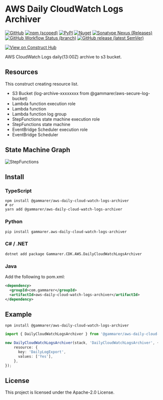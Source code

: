 # AWS Daily CloudWatch Logs Archiver

[![GitHub](https://img.shields.io/github/license/gammarer/aws-daily-cloud-watch-logs-archiver?style=flat-square)](https://github.com/gammarer/aws-daily-cloud-watch-logs-archiver/blob/main/LICENSE)
[![npm (scoped)](https://img.shields.io/npm/v/@gammarer/aws-daily-cloud-watch-logs-archiver?style=flat-square)](https://www.npmjs.com/package/@gammarer/aws-daily-cloud-watch-logs-archiver)
[![PyPI](https://img.shields.io/pypi/v/gammarer.aws-daily-cloud-watch-logs-archiver?style=flat-square)](https://pypi.org/project/gammarer.aws-daily-cloud-watch-logs-archiver/)
[![Nuget](https://img.shields.io/nuget/v/Gammarer.CDK.AWS.DailyCloudWatchLogsArchiver?style=flat-square)](https://www.nuget.org/packages/Gammarer.CDK.AWS.DailyCloudWatchLogsArchiver/)
[![Sonatype Nexus (Releases)](https://img.shields.io/nexus/r/com.gammarer/aws-daily-cloud-watch-logs-archiver?server=https%3A%2F%2Fs01.oss.sonatype.org%2F&style=flat-square)](https://s01.oss.sonatype.org/content/repositories/releases/com/gammarer/aws-daily-cloud-watch-logs-archiver/)
[![GitHub Workflow Status (branch)](https://img.shields.io/github/actions/workflow/status/gammarer/aws-daily-cloud-watch-logs-archiver/release.yml?branch=main&label=release&style=flat-square)](https://github.com/gammarer/aws-daily-cloud-watch-logs-archiver/actions/workflows/release.yml)
[![GitHub release (latest SemVer)](https://img.shields.io/github/v/release/gammarer/aws-daily-cloud-watch-logs-archiver?sort=semver&style=flat-square)](https://github.com/gammarer/aws-daily-cloud-watch-logs-archiver/releases)

[![View on Construct Hub](https://constructs.dev/badge?package=@gammarer/aws-daily-cloud-watch-logs-archiver)](https://constructs.dev/packages/@gammarer/aws-daily-cloud-watch-logs-archiver)

AWS CloudWatch Logs daily(13:00Z) archive to s3 bucket.

## Resources

This construct creating resource list.

- S3 Bucket (log-archive-xxxxxxxx from @gammarer/aws-secure-log-bucket)
- Lambda function execution role
- Lambda function
- Lambda function log group
- StepFunctions state machine execution role
- StepFunctions state machine
- EventBridge Scheduler execution role
- EventBridge Scheduler

## State Machine Graph

![StepFunctions](stepfunctions-graph.svg)

## Install

### TypeScript

```shell
npm install @gammarer/aws-daily-cloud-watch-logs-archiver
# or
yarn add @gammarer/aws-daily-cloud-watch-logs-archiver
```

### Python

```shell
pip install gammarer.aws-daily-cloud-watch-logs-archiver
```

### C# / .NET

```shell
dotnet add package Gammarer.CDK.AWS.DailyCloudWatchLogsArchiver
```

### Java

Add the following to pom.xml:

```xml
<dependency>
  <groupId>com.gammarer</groupId>
  <artifactId>aws-daily-cloud-watch-logs-archiver</artifactId>
</dependency>
```

## Example

```shell
npm install @gammarer/aws-daily-cloud-watch-logs-archiver
```

```typescript
import { DailyCloudWatchLogsArchiver } from '@gammarer/aws-daily-cloud-watch-logs-archiver';

new DailyCloudWatchLogsArchiver(stack, 'DailyCloudWatchLogsArchiver', {
    resource: {
      key: 'DailyLogExport',
      values: ['Yes'],
    },
});

```

## License

This project is licensed under the Apache-2.0 License.

